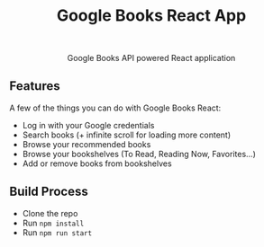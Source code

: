 <h1 align="center"> Google Books React App </h1> <br>

<p align="center">
  Google Books API powered React application
</p>

## Features

A few of the things you can do with Google Books React:

* Log in with your Google credentials
* Search books (+ infinite scroll for loading more content)
* Browse your recommended books
* Browse your bookshelves (To Read, Reading Now, Favorites...)
* Add or remove books from bookshelves

## Build Process

- Clone the repo
- Run `npm install`
- Run `npm run start`
